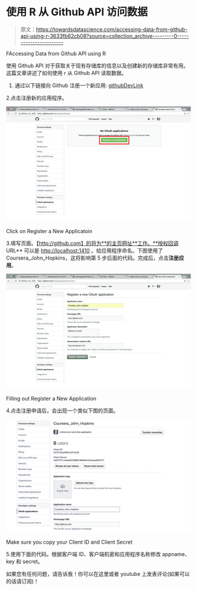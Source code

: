 # 使用 R 从 Github API 访问数据

> 原文：<https://towardsdatascience.com/accessing-data-from-github-api-using-r-3633fb62cb08?source=collection_archive---------0----------------------->

FAccessing Data from Github API using R

使用 Github API 对于获取关于现有存储库的信息以及创建新的存储库非常有用。这篇文章讲述了如何使用 r 从 Github API 读取数据。

1.  通过以下链接向 Github 注册一个新应用: [githubDevLink](https://github.com/settings/developers)

2.点击注册新的应用程序。

![](img/f1baa3d3a7be6d4af5ae9d91664d7a6c.png)

Click on Register a New Applicatoin

3.填写页面。【http://github.com】的将为**的主页网址**工作。**授权回调 URL** 可以是 [http://localhost:1410](http://localhost:1410) 。给应用程序命名。下图使用了 Coursera_John_Hopkins，这将影响第 5 步后面的代码。完成后，点击**注册应用**。

![](img/8b0a3ce6f13ab950c5e4579ba62c7ea6.png)

Filling out Register a New Application

4.点击注册申请后，会出现一个类似下图的页面。

![](img/5686700a4e656eaea03c0df297306339.png)

Make sure you copy your Client ID and Client Secret

5.使用下面的代码。根据客户端 ID、客户端机密和应用程序名称修改 appname、key 和 secret。

如果您有任何问题，请告诉我！你可以在这里或者 youtube 上发表评论(如果可以的话请订阅)！